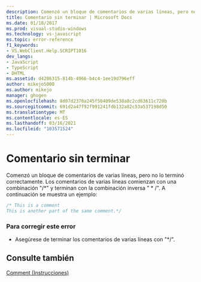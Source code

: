 ```yaml
---
description: Comenzó un bloque de comentarios de varias líneas, pero no lo terminó correctamente.
title: Comentario sin terminar | Microsoft Docs
ms.date: 01/18/2017
ms.prod: visual-studio-windows
ms.technology: vs-javascript
ms.topic: error-reference
f1_keywords:
- VS.WebClient.Help.SCRIPT1016
dev_langs:
- JavaScript
- TypeScript
- DHTML
ms.assetid: d4286315-814b-4966-b4c4-1ee19d796eff
author: mikejo5000
ms.author: mikejo
manager: ghogen
ms.openlocfilehash: 8d07d2370a245f50409de538a8c2cd63611c720b
ms.sourcegitcommit: 691d2a47f92f991241fdb132a82c53a537198d50
ms.translationtype: MT
ms.contentlocale: es-ES
ms.lasthandoff: 03/16/2021
ms.locfileid: "103571524"
---
```

# <a name="unterminated-comment"></a>Comentario sin terminar
Comenzó un bloque de comentarios de varias líneas, pero no lo terminó correctamente. Los comentarios de varias líneas comienzan con una combinación "/*" y terminan con la combinación inversa " \* /". A continuación se muestra un ejemplo:  
  
```JavaScript  
/* This is a comment  
This is another part of the same comment.*/  
```  
  
### <a name="to-correct-this-error"></a>Para corregir este error  
  
- Asegúrese de terminar los comentarios de varias líneas con "*/".  
  
## <a name="see-also"></a>Consulte también  
 [Comment (Instrucciones)](https://developer.mozilla.org/docs/Web/JavaScript/Reference/Lexical_grammar)
